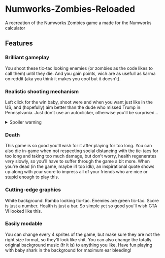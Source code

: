 # Numworks-Zombies-Reloaded
A recreation of the Numworks Zombies game a made for the Numworks calculator

## Features

### Brilliant gameplay
You shoot these tic-tac looking enemies (or zombies as the code likes to call them) until they die. And you gain points, wich are as usefull as karma on reddit (aka you think it makes you cool but it doesn't).

### Realistic shooting mechanism
Left click for the win baby, shoot were and when you want just like in the US, and (hopefully) aim better than the dude who missed Trump in Pennsylvania.
Just don't use an autoclicker, otherwise you'll be surprised...
<details>
  <summary>Spoiler warning</summary>
  
  Yeah it crashes and idk why
</details>

### Death
This game is so good you'll wish for it after playing for too long. 
You can also die in-game when not respecting social distancing with the tic-tacs for too long and taking too much damage, but don't worry, health regenerates *very* slowly, so you'll have to suffer through the game a bit more.
When you're dead (in the game, maybe irl too idk), an inspirational quote shows up along with your score to impress all of your friends who are nice or stupid enough to play this.

### Cutting-edge graphics
White background. Rambo looking tic-tac. Enemies are green tic-tac. Score is just a number. Health is just a bar. So simple yet so good you'll wish GTA VI looked like this.

### Easily modable
You can change every 4 sprites of the game, but make sure they are not the right size format, so they'll look like shit.
You can also change the totally original background music (fr it is) to anything you like. Have fun playing with baby shark in the background for maximum ear bleeding!
